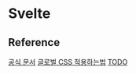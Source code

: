 Svelte
===

Reference
----------
[공식 문서](https://svelte.dev/docs)
[글로벌 CSS 적용하는법](https://kyounghwan01.github.io/blog/Svelte/global-scss/#scss-%E1%84%89%E1%85%A5%E1%86%AF%E1%84%8E%E1%85%B5)
[TODO](https://wormwlrm.github.io/2020/06/24/How-to-make-todo-list-app-with-Svelte-2.html)